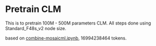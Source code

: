 # Pretrain CLM

This is to pretrain 100M - 500M parameters CLM. All steps done using Standard_F48s_v2 node size.

based on [combine-mosaicml.ipynb](combine-mosaicml.ipynb), 16994238464 tokens.